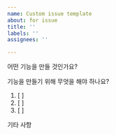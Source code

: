 ```yaml
---
name: Custom issue template
about: for issue
title: ''
labels: ''
assignees: ''

---
```


어떤 기능을 만들 것인가요?

기능을 만들기 위해 무엇을 해야 하나요?

 1. [ ]
 2. [ ]
 3. [ ]
 
기타 사항
